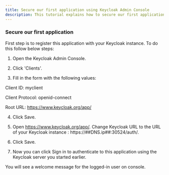 ```yaml
---
title: Secure our first application using Keycloak Admin Console
description: This tutorial explains how to secure our first application using Keycloak Admin Console
---
```



### Secure our first application


First step is to register this application with your Keycloak instance. To do this follow below steps:


1. Open the Keycloak Admin Console.

2. Click 'Clients'.

3. Fill in the form with the following values:

  Client ID: myclient
  
  Client Protocol: openid-connect
  
  Root URL: https://www.keycloak.org/app/

4. Click Save.

5. Open https://www.keycloak.org/app/. Change Keycloak URL to the URL of your Keycloak instance : https://##DNS.ip##:30524/auth/.

6. Click Save.

7. Now you can click Sign in to authenticate to this application using the Keycloak server you started earlier.

You will see a welcome message for the logged-in user on console.


